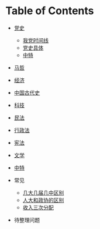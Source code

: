 # Table of Contents




+ [党史]()
  + [我党时间线](./党史/我党时间线.md)
  + [党史具体](./党史/党史具体.md)
  + [中特](./党史/中特.md)
+ [马哲]()
+ [经济]()
+ [中国古代史]()
+ [科技]()
+ [民法]()
+ [行政法]()
+ [宪法](./法律/宪法.md)
+ [文学]()
+ [中特]()

+ 常见
  + [几大几届几中区别](./几大几届几中区别.md)
  + [人大和政协的区别](./人大和政协的区别.md)
  + [收入三次分配](./经济/收入三次分配.md)
+ 待整理问题
  

